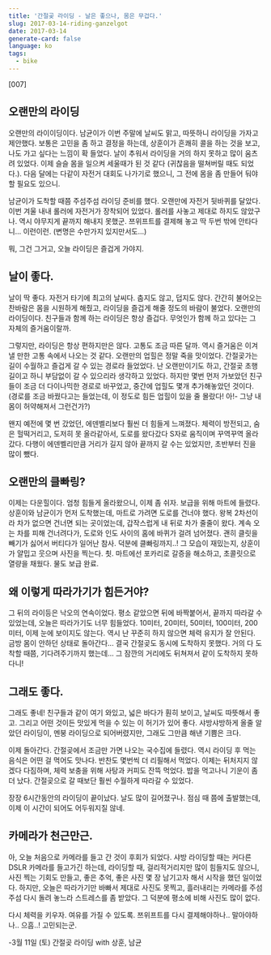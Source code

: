 ```yaml
---
title: '간절곶 라이딩 - 날은 좋으나, 몸은 무겁다.'
slug: 2017-03-14-riding-ganzelgot
date: 2017-03-14
generate-card: false
language: ko
tags:
  - bike
---
```


[007]

## 오랜만의 라이딩

오랜만의 라이이딩이다. 남균이가 이번 주말에 날씨도 맑고, 따뜻하니 라이딩을 가자고 제안했다. 보통은 고민을 좀 하고 결정을 하는데, 상훈이가 흔쾌히 콜을 하는 것을 보고, 나도 가고 싶다는 느낌이 확 들었다. 날이 추워서 라이딩을 거의 하지 못하고 많이 움츠려 있었다. 이제 슬슬 몸을 일으켜 세울때가 된 것 같다 (귀찮음을 떨쳐버릴 때도 되었다.). 다음 달에는 다같이 자전거 대회도 나가기로 했으니, 그 전에 몸을 좀 만들어 둬야할 필요도 있으니.

남균이가 도착할 때쯤 주섬주섬 라이딩 준비를 했다. 오랜만에 자전거 뒷바퀴를 달았다. 이번 겨울 내내 롤러에 자전거가 장착되어 있었다. 롤러를 사놓고 제대로 하지도 않았구나. 역시 야무지게 끝까지 해내지 못했군. 쯔위프트를 결제해 놓고 딱 두번 밖에 안타다니... 이런이런. (변명은 수만가지 있지만서도...)

뭐, 그건 그거고, 오늘 라이딩은 즐겁게 가야지.

## 날이 좋다.

날이 딱 좋다. 자전거 타기에 최고의 날씨다. 춥지도 않고, 덥지도 않다. 간간히 불어오는 찬바람은 몸을 시원하게 해줬고, 라이딩을 즐겁게 해줄 정도의 바람이 불었다. 오랜만의 라이딩이다. 친구들과 함께 하는 라이딩은 항상 즐겁다. 무엇인가 함께 하고 있다는 그 자체의 즐거움이랄까.

그렇지만, 라이딩은 항상 편하지만은 않다. 고통도 조금 따른 달까. 역시 즐거움은 이겨낼 만한 고통 속에서 나오는 것 같다. 오랜만의 업힐은 정말 죽을 맛이었다. 간절곶가는 길이 수월하고 즐겁게 갈 수 있는 경로라 들었었다. 난 오랜만이기도 하고, 간절곶 초행길이고 하니 부담없이 갈 수 있으리라 생각하고 있었다. 하지만 몇번 먼저 가보았던 친구들이 조금 더 다이나믹한 경로로 바꾸었고, 중간에 업힐도 몇개 추가해놓았던 것이다. (경로를 조금 바꿨다고는 들었는데, 이 정도로 힘든 업힐이 있을 줄 몰랐다! 아!- 그냥 내 몸이 허약해져서 그런건가?)

왠지 예전에 몇 번 갔었던, 에덴벨리보다 훨씬 더 힘들게 느껴졌다. 체력이 방전되고, 숨은 헐떡거리고, 도저히 못 올라같아서, 도로를 왔다갔다 S자로 움직이며 꾸역꾸역 올라갔다. 다행이 에덴벨리만큼 거리가 길지 않아 끝까지 갈 수는 있었지만, 초반부터 진을 많이 뺐다.

## 오랜만의 클빠링?

이제는 다운힐이다. 엄청 힘들게 올라왔으니, 이제 좀 쉬자. 보급을 위해 마트에 들렸다. 상훈이와 남균이가 먼저 도착했는데, 마트로 가려면 도로를 건너야 했다. 왕복 2차선이라 차가 없으면 건너면 되는 곳이었는데, 갑작스럽게 내 뒤로 차가 줄줄이 왔다. 계속 오는 차를 피해 건너려다가, 도로와 인도 사이의 홈에 바퀴가 걸려 넘어졌다. 괜히 클릿을 빼기가 싫어서 버티다가 일어난 참사. 덕분에 클빠링까지..! 그 모습이 재밌는지, 상훈이가 얄밉고 웃으며 사진을 찍는다. 쵯. 마트에선 포카리로 갈증을 해소하고, 초콜릿으로 열량을 채웠다. 물도 보급 완료.

## 왜 이렇게 따라가기가 힘든거야?

그 뒤의 라이등은 낙오의 연속이었다. 평소 같았으면 뒤에 바짝붙어서, 끝까지 따라갈 수 있었는데, 오늘은 따라가기도 너무 힘들었다. 10미터, 20미터, 50미터, 100미터, 200미터, 이제 눈에 보이지도 않는다. 역시 난 꾸준히 하지 않으면 체력 유지가 잘 안된다. 금방 몸이 안하던 상태로 돌아간다... 결국 간절곶도 동시에 도착하지 못했다. 거의 다 도착할 때쯤, 기다려주기까지 했는데... 그 잠깐의 거리에도 뒤쳐져서 같이 도착하지 못하다니!

## 그래도 좋다.

그래도 좋네! 친구들과 같이 여기 와있고, 넓은 바다가 훤히 보이고, 날씨도 따뜻해서 좋고. 그리고 어떤 것이든 맛있게 먹을 수 있는 이 허기가 있어 좋다. 샤방샤방하게 올줄 알았던 라이딩이, 멘붕 라이딩으로 되어버렸지만, 그래도 그만큼 해낸 기쁨은 크다.

이제 돌아간다. 간절곶에서 조금만 가면 나오는 국수집에 들렸다. 역시 라이딩 후 먹는 음식은 어떤 걸 먹어도 맛나다. 반찬도 몇번씩 더 리필해서 먹었다. 이제는 뒤처지지 않겠다 다짐하며, 체력 보충을 위해 사탕과 커피도 잔뜩 먹었다. 밥을 먹고나니 기운이 좀 더 났다. 간절곶으로 갈 때보단 훨씬 수월하게 따라갈 수 있었다.

장장 6시간동안의 라이딩이 끝이났다. 날도 많이 길어졌구나. 점심 때 쯤에 출발했는데, 이제 이 시간이 되어도 어두워지질 않네.

## 카메라가 천근만근.

아, 오늘 처음으로 카메라를 들고 간 것이 후회가 되었다. 샤방 라이딩할 때는 커다른 DSLR 카메라를 들고가긴 하는데, 라이딩할 때, 걸리적거리지만 많이 힘들지도 않으니, 사진 찍는 기회도 만들고, 좋은 추억, 좋은 사진 몇 장 남기고자 해서 시작을 했던 일이었다. 하지만, 오늘은 따라가기만 바빠서 제대로 사진도 못찍고, 흘러내리는 카메라를 주섬주섬 다시 돌려 놓느라 스트레스를 좀 받았다. 그 덕분에 평소에 비해 사진도 많이 없다.

다시 체력을 키우자. 여유를 가질 수 있도록.
쯔위프트를 다시 결제해야하나.. 말아야하나.. 으흠..! 고민되는군.

<div class="record-date">-3월 11일 (토) 간절곶 라이딩 with 상훈, 남균 </div>
